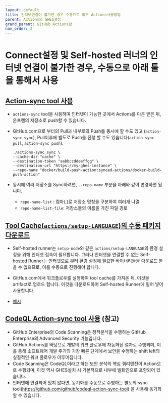 ```yaml
---
layout: default
title: 인터넷연결이 불가한 경우 수동으로 외부 Actions사용방법
parent: Actions의 GHES설정
grand_parent: GitHub Actions란
nav_order: 2
---
```


# Connect설정 및 Self-hosted 러너의 인터넷 연결이 불가한 경우, 수동으로 아래 툴을 통해서 사용

## [ Action-sync tool 사용](https://docs.github.com/en/enterprise-server@latest/admin/github-actions/managing-access-to-actions-from-githubcom/manually-syncing-actions-from-githubcom)

 - `actions-sync` tool을 사용하여 인터넷이 가능한 곳에서 Actions를 다운 받은 뒤, 온프렘의 저장소로 push할 수 있습니다. 
 - GitHub.com으로 부터의 Pull과 내부로의 Push를 동시에 할 수도 있고 (`action-sync sync`), Pull이후에 별도로 Push를 진행 할 수도 있습니다(`action-sync pull`, `action-sync push`). 
 
   ```
   ./actions-sync sync \
   --cache-dir "cache" \
   --destination-token "aabbccddeeffgg" \
   --destination-url "https://my-ghes-instance" \
   --repo-name "docker/build-push-action:synced-actions/docker-build-push-action"  
   ``` 
 
  - 동시에 여러 저장소를 Sync하려면, `--repo-name` 부분을 아래와 같이 변경하면 됩니다. 
    - `repo-name-list` : 컴마(,)로 저장소 명칭을 구분하여 여러개 나열
    - `repo-name-list-file`: 저장소들의 이름을 가진 파일 경로
 
## [Tool Cache(`actions/setup-LANGUAGE`)의 수동 패키지 다운로드](https://docs.github.com/en/enterprise-server@latest/admin/github-actions/managing-access-to-actions-from-githubcom/setting-up-the-tool-cache-on-self-hosted-runners-without-internet-access)
 
  - Self-hosted runner는 `setup-node`와 같은 `actions/setup-LANGUAGE`의 환경 설정을 위해 인터넷 접속이 필요합니다. 그러나 인터넷을 연결할 수 없는 Self-hosted Runner는 인터넷으로 부터 환경 설정에 필요한 바이너리들을 다운로드 받을 수 없으므로, 이를 수동으로 진행해야 합니다. 
 
  - GitHub.com에서 워크플로우를 실행하여 tool cache를 가져온 뒤, 이것을 artifact로 업로드 합니다. 이것을 다운로드하여 Self-hosted Runner에 밀어 넣어 사용합니다. 
  - [예시](https://docs.github.com/en/enterprise-server@latest/admin/github-actions/managing-access-to-actions-from-githubcom/setting-up-the-tool-cache-on-self-hosted-runners-without-internet-access#populating-the-tool-cache-for-a-self-hosted-runner)
 
## [CodeQL Action-sync tool 사용](https://docs.github.com/en/enterprise-server@latest/admin/advanced-security/configuring-code-scanning-for-your-appliance#configuring-codeql-analysis-on-a-server-without-internet-access) (참고)
 
  - GitHub Enterprise의 Code Scanning은 정적분석을 수행하는 GitHub Enterprise의 Advanced Security 기능입니다. 
  - GitHub Actions를 바탕으로 개발의 워크 플로우에 자동화된 절차로 수행되며, 이를 통해 소프트웨어 개발 주기의 가장 빠른 단계에서 보안을 수행하는 shift left의 실질적인 워크 플로우가 이루어집니다. 
  - Code Scanning은 CodeQL이라고 하는 보안 분석의 핵심 쿼리엔진이 Action으로 수행되며, 이것 역시 GHES설치 시 기본적으로 내부에 빌트인으로 포함되어 있습니다. 
  - 인터넷에 연결되어 있지 않다면, 동기화를 수동으로 수행하는 별도의 sync tool(https://github.com/github/codeql-action-sync-tool) 을 사용해 동기화 할 수 있습니다. 

<br/>


  

